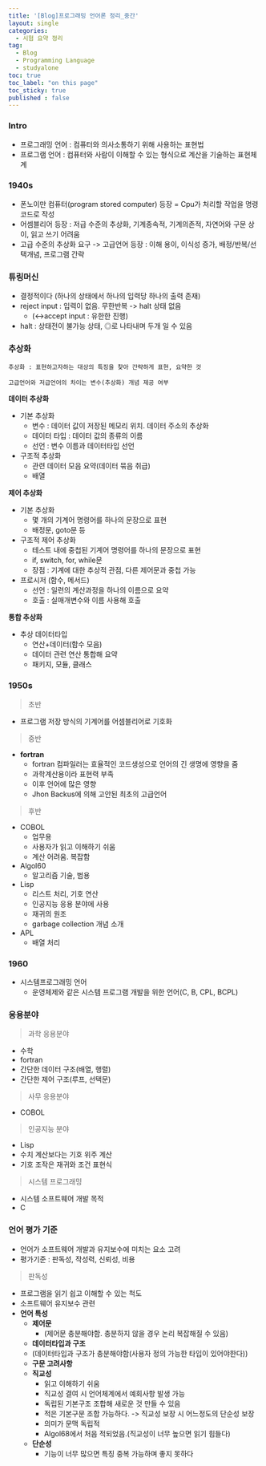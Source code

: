 ```yaml
---
title: '[Blog]프로그래밍 언어론 정리_중간'
layout: single
categories:
  - 시험 요약 정리
tag:
  - Blog
  - Programming Language
  - studyalone
toc: true
toc_label: "on this page"
toc_sticky: true
published : false
---
```


### Intro

- 프로그래밍 언어 : 컴퓨터와 의사소통하기 위해 사용하는 표현법
- 프로그램 언어 : 컴퓨터와 사람이 이해할 수 있는 형식으로 계산을 기술하는 표현체계

### 1940s
- 폰노이만 컴퓨터(program stored computer) 등장 = Cpu가 처리할 작업을 명령 코드로 작성
- 어셈블리어 등장 : 저급 수준의 추상화, 기계종속적, 기계의존적, 자연어와 구문 상이, 읽고 쓰기 어려움
- 고급 수준의 추상화 요구 -> 고급언어 등장 : 이해 용이, 이식성 증가, 배정/반복/선택개념, 프로그램 간략

### 튜링머신
- 결정적이다 (하나의 상태에서 하나의 입력당 하나의 출력 존재)
- reject input : 입력이 없음. 무한반복 -> halt 상태 없음
  - (<->accept input : 유한한 진행)
- halt : 상태전이 불가능 상태, ◎로 나타내며 두개 일 수 있음

### 추상화
    추상화 : 표현하고자하는 대상의 특징을 찾아 간략하게 표현, 요약한 것   

    고급언어와 저급언어의 차이는 변수(추상화) 개념 제공 여부

**데이터 추상화**
- 기본 추상화 
    - 변수 : 데이터 값이 저장된 메모리 위치. 데이터 주소의 추상화
    - 데이터 타입 : 데이터 값의 종류의 이름
    - 선언 : 변수 이름과 데이터타입 선언
- 구조적 추상화
    - 관련 데이터 모음 요약(데이터 묶음 취급)
    - 배열

**제어 추상화**
- 기본 추상화
    - 몇 개의 기계어 명령어를 하나의 문장으로 표현
    - 배정문, goto문 등
- 구조적 제어 추상화
    - 테스트 내에 중첩된 기계어 명령어를 하나의 문장으로 표현
    - if, switch, for, while문
    - 장점 : 기계에 대한 추상적 관점, 다른 제어문과 중첩 가능
- 프로시저 (함수, 메서드)
    - 선언 : 일련의 계산과정을 하나의 이름으로 요약
    - 호출 : 실매개변수와 이름 사용해 호출

**통합 추상화**
- 추상 데이터타입
    - 연산+데이터(함수 모음)
    - 데이터 관련 연산 통합해 요약
    - 패키지, 모듈, 클래스


### 1950s
> 초반
- 프로그램 저장 방식의 기계어를 어셈블리어로 기호화
> 중반
- **fortran**
    - fortran 컴파일러는 효율적인 코드생성으로 언어의 긴 생명에 영향을 줌
    - 과학계산용이라 표현력 부족
    - 이후 언어에 많은 영향
    - Jhon Backus에 의해 고안된 최초의 고급언어
> 후반
- COBOL
    - 업무용
    - 사용자가 읽고 이해하기 쉬움
    - 계산 어려움. 복잡함
- Algol60
    - 알고리즘 기술, 범용
- Lisp
    - 리스트 처리, 기호 연산
    - 인공지능 응용 분야에 사용
    - 재귀의 원조
    - garbage collection 개념 소개
- APL
    - 배열 처리

### 1960
- 시스템프로그래밍 언어
    - 운영체제와 같은 시스템 프로그램 개발을 위한 언어(C, B, CPL, BCPL)

### 응용분야
> 과학 응용분야
- 수학
- fortran
- 간단한 데이터 구조(배열, 행렬)
- 간단한 제어 구조(루프, 선택문)

> 사무 응용분야
- COBOL

> 인공지능 분야
- Lisp
- 수치 계산보다는 기호 위주 계산
- 기호 조작은 재귀와 조건 표현식

> 시스템 프로그래밍
- 시스템 소프트웨어 개발 목적
- C

### 언어 평가 기준
- 언어가 소프트웨어 개발과 유지보수에 미치는 요소 고려
- 평가기준 : 판독성, 작성력, 신뢰성, 비용
> 판독성
- 프로그램을 읽기 쉽고 이해할 수 있는 척도
- 소프트웨어 유지보수 관련
- __언어 특성__
  - **제어문** 
    - (제어문 충분해야함. 충분하지 않을 경우 논리 복잡해질 수 있음)
  - **데이터타입과 구조** 
  - (데이터타입과 구조가 충분해야함(사용자 정의 가능한 타입이 있어야한다))
  - **구문 고려사항**
  - **직교성**
    - 읽고 이해하기 쉬움
    - 직교성 결여 시 언어체계에서 예회사항 발생 가능
    - 독립된 기본구조 조합해 새로운 것 만들 수 있음
    - 적은 기본구문 조합 가능하다. -> 직교성 보장 시 어느정도의 단순성 보장
    - 의미가 문맥 독립적
    - Algol68에서 처음 적되었음.(직교성이 너무 높으면 읽기 힘들다)
  - **단순성**
    - 기능이 너무 많으면 특징 중복 가능하며 좋지 못하다
